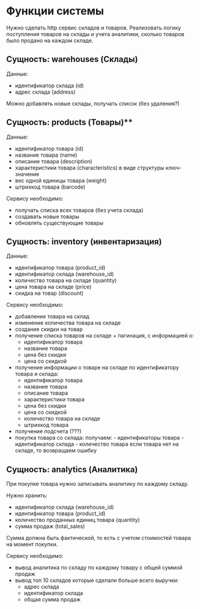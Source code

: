 # Функции системы

Нужно сделать http сервис складов и товаров. Реализовать логику поступления товаров на склады и учета аналитики, сколько товаров было продано на каждом складе.

## Сущность: warehouses (Склады)

Данные:
- идентификатор склада (id)
- адрес склада (address)

Можно добавлять новые склады, получать список (без удаления?)

## Сущность: products (Товары)**

Данные:
- идентификатор товара (id)
- название товара (name)
- описание товара (description)
- характеристики товара (characteristics) в виде структуры ключ-значение
- вес одной единицы товара (weight)
- штрихкод товара (barcode)

Сервису необходимо:
- получать списка всех товаров (без учета склада)
- создавать новые товары
- обновлять существующие товары

## Сущность: inventory (инвентаризация)

Данные:
- идентификатор товара (product_id)
- идентификатор склада (warehouse_id)
- количество товара на складе (quantity)
- цена товара на складе (price)
- скидка на товар (discount)

Сервису необходимо:
- добавление товара на склад
- изменение количества товара на складе
- создание скидки на товар
- получение списка товаров на складе + пагинация, с информацией о:
    - идентификатор товара
    - название товара
    - цена без скидки
    - цена со скидкой
- получение информации о товаре на складе по идентификатору товара и склада:
    - идентификатор товара
    - название товара
    - описание товара
    - характеристики товара
    - цена без скидки
    - цена со скидкой
    - количество товара на складе
    - штрихкод товара
- получение подсчета (???)
- покупка товара со склада:
    получаем:
        - идентификаторы товара
        - идентификатор склада
        - количество товара
    если товара нет на складе, то возвращаем ошибку

## Сущность: analytics (Аналитика)

При покупке товара нужно записывать аналитику по каждому складу.

Нужно хранить:
- идентификатор склада (warehouse_id)
- идентификатор товара (product_id)
- количество проданных единиц товара (quantity)
- сумма продаж (total_sales)

Сумма должна быть фактической, то есть с учетом стоимостей товара на момент покупки.

Сервису необходимо:
- вывод аналитика по складу по каждому товару с общей суммой продаж
- вывод топ 10 складов которые сделали больше всего выручки:
    - адрес склада
    - идентификатор склада
    - общая сумма продаж
